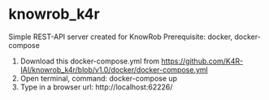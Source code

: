 # knowrob_k4r
Simple REST-API server created for KnowRob
Prerequisite: docker, docker-compose

1. Download this docker-compose.yml from https://github.com/K4R-IAI/knowrob_k4r/blob/v1.0/docker/docker-compose.yml
2. Open terminal, command: docker-compose up
3. Type in a browser url: http://localhost:62226/
